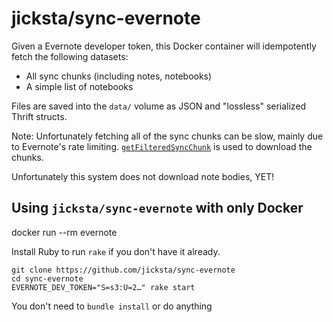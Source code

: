 # jicksta/sync-evernote

Given a Evernote developer token, this Docker container will idempotently fetch
the following datasets:


* All sync chunks (including notes, notebooks)
* A simple list of notebooks

Files are saved into the `data/` volume as JSON and "lossless" serialized
Thrift structs.

Note: Unfortunately fetching all of the sync chunks can be slow, mainly due to
Evernote's rate limiting. [`getFilteredSyncChunk`](https://dev.evernote.com/doc/reference/NoteStore.html#Fn_NoteStore_getFilteredSyncChunk)
is used to download the chunks.

Unfortunately this system does not download note bodies, YET!

## Using `jicksta/sync-evernote` with only Docker

docker run --rm evernote

Install Ruby to run `rake` if you don't have it already.

    git clone https://github.com/jicksta/sync-evernote
    cd sync-evernote
    EVERNOTE_DEV_TOKEN="S=s3:U=2…" rake start


You don't need to `bundle install` or do anything
